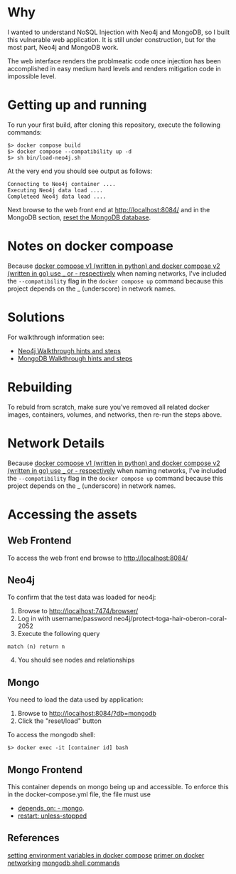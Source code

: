 # Why

I wanted to understand NoSQL Injection with Neo4j and MongoDB, so I built this vulnerable web application. It is still under construction, but for the most part, Neo4j and MongoDB work. 

The web interface renders the problmeatic code once injection has been accomplished in easy medium hard levels and renders mitigation code in impossible level.

# Getting up and running 

To run your first build, after cloning this repository, execute the following commands:

```
$> docker compose build
$> docker compose --compatibility up -d
$> sh bin/load-neo4j.sh
```

At the very end you should see output as follows:

  ```
  Connecting to Neo4j container ....
  Executing Neo4j data load ....
  Completeed Neo4j data load ....
  ``` 

Next browse to the web front end at [http://localhost:8084/](http://localhost:8084/) and in the MongoDB section, [reset the MongoDB database](https://github.com/RJColeman/dvnosqli#mongo).

# Notes on docker compoase

Because [docker compose v1 (written in python) and docker compose v2 (written in go) use _ or - respectively](https://stackoverflow.com/questions/69464001/docker-compose-container-name-use-dash-instead-of-underscore) when naming networks, I've included the  `--compatibility` flag in the `docker compose up` command because this project depends on the _ (underscore) in network names.

# Solutions

For walkthrough information see:

- [Neo4j Walkthrough hints and steps](https://github.com/RJColeman/dvnosqli/blob/main/NEO4J-HELP.md)
- [MongoDB Walkthrough hints and steps](https://github.com/RJColeman/dvnosqli/blob/main/MONGODB-HELP.md)

# Rebuilding 

To rebuld from scratch, make sure you've removed all related docker images, containers, volumes, and networks, then re-run the steps above. 

# Network Details

Because [docker compose v1 (written in python) and docker compose v2 (written in go) use _ or - respectively](https://stackoverflow.com/questions/69464001/docker-compose-container-name-use-dash-instead-of-underscore) when naming networks, I've included the  `--compatibility` flag in the `docker compose up` command because this project depends on the _ (underscore) in network names.

# Accessing the assets

## Web Frontend

To access the web front end browse to [http://localhost:8084/](http://localhost:8084/)

## Neo4j 

To confirm that the test data was loaded for neo4j:

1. Browse to [http://localhost:7474/browser/](http://localhost:7474/browser/)
2. Log in with username/password neo4j/protect-toga-hair-oberon-coral-2052
3. Execute the following query

 ```
 match (n) return n
 ```
4. You should see nodes and relationships

## Mongo

You need to load the data used by application:

1. Browse to [http://localhost:8084/?db=mongodb](http://localhost:8084/?db=mongodb)
2. Click the "reset/load" button

To access the mongodb shell:

```
$> docker exec -it [container id] bash
```

## Mongo Frontend 

This container depends on mongo being up and accessible. To enforce this in the docker-compose.yml file, the file must use 

* [depends_on: - mongo](https://docs.docker.com/compose/startup-order/). 
* [restart: unless-stopped](https://docs.docker.com/config/containers/start-containers-automatically/)

## References

[setting environment variables in docker compose](https://docs.docker.com/compose/environment-variables/)
[primer on docker networking](https://docs.docker.com/network/network-tutorial-standalone/)
[mongodb shell commands](https://www.mongodb.com/docs/manual/reference/mongo-shell/)
